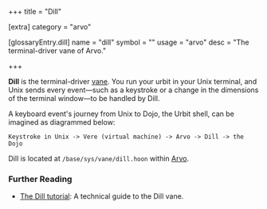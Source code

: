 +++
title = "Dill"

[extra]
category = "arvo"

[glossaryEntry.dill]
name = "dill"
symbol = ""
usage = "arvo"
desc = "The terminal-driver vane of Arvo."

+++

**Dill** is the terminal-driver [vane](/reference/glossary/vane). You run
your urbit in your Unix terminal, and Unix sends every event—such as a keystroke
or a change in the dimensions of the terminal window—to be handled by Dill.

A keyboard event's journey from Unix to Dojo, the Urbit shell, can be imagined
as diagrammed below:

```
Keystroke in Unix -> Vere (virtual machine) -> Arvo -> Dill -> the Dojo
```

Dill is located at `/base/sys/vane/dill.hoon` within
[Arvo](/reference/glossary/arvo).

### Further Reading

- [The Dill tutorial](/reference/arvo/dill/dill): A technical guide to the Dill
  vane.
